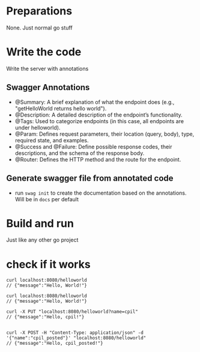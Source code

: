 # Preparations

None. Just normal go stuff

# Write the code
Write the server with annotations

## Swagger Annotations
* @Summary: A brief explanation of what the endpoint does (e.g., "getHelloWorld returns hello world").
* @Description: A detailed description of the endpoint’s functionality.
* @Tags: Used to categorize endpoints (in this case, all endpoints are under helloworld).
* @Param: Defines request parameters, their location (query, body), type, required state, and examples.
* @Success and @Failure: Define possible response codes, their descriptions, and the schema of the response body.
* @Router: Defines the HTTP method and the route for the endpoint.



## Generate swagger file from annotated code
* run `swag init` to create the documentation based on the annotations. Will be in `docs` per default

# Build and run
Just like any other go project

# check if it works

```shell
curl localhost:8080/helloworld
// {"message":"Hello, World!"}
```


```shell
curl localhost:8080/helloworld
// {"message":"Hello, World!"}

curl -X PUT "localhost:8080/helloworld?name=cpil"
// {"message":"Hello, cpil!"}


curl -X POST -H "Content-Type: application/json" -d '{"name":"cpil_posted"}' "localhost:8080/helloworld"
// {"message":"Hello, cpil_posted!"}
```

